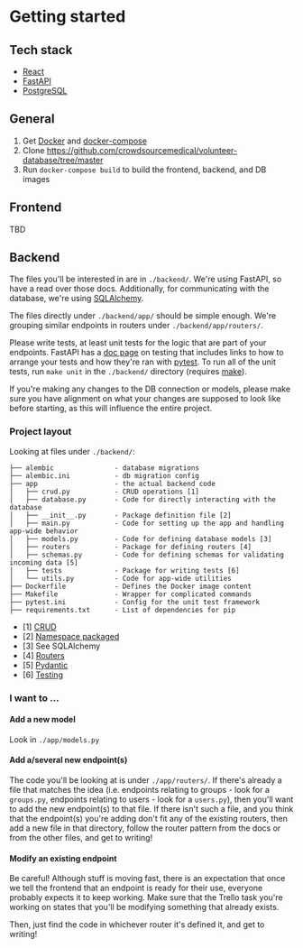 # Getting started

## Tech stack

- [React](https://reactjs.org/)
- [FastAPI](https://fastapi.tiangolo.com/)
- [PostgreSQL](https://www.postgresql.org/)

## General

1. Get [Docker](https://www.docker.com/) and [docker-compose](https://docs.docker.com/compose/)
1. Clone https://github.com/crowdsourcemedical/volunteer-database/tree/master
1. Run `docker-compose build` to build the frontend, backend, and DB images

## Frontend

TBD

## Backend

The files you'll be interested in are in `./backend/`. We're using FastAPI, so have a read over those docs. Additionally, for communicating
with the database, we're using [SQLAlchemy](https://www.sqlalchemy.org/).

The files directly under `./backend/app/` should be simple enough. We're grouping similar endpoints in routers under `./backend/app/routers/`.

Please write tests, at least unit tests for the logic that are part of your endpoints. FastAPI has a [doc page](https://fastapi.tiangolo.com/tutorial/testing/)
on testing that includes links to how to arrange your tests and how they're ran with [pytest](https://docs.pytest.org/en/latest/). To run all
of the unit tests, run `make unit` in the `./backend/` directory (requires [make](https://en.wikipedia.org/wiki/Make_(software))).

If you're making any changes to the DB connection or models, please make sure you have alignment on what your changes are supposed to look
like before starting, as this will influence the entire project.

### Project layout

Looking at files under `./backend/`:

```plain
├── alembic               - database migrations
├── alembic.ini           - db migration config
├── app                   - the actual backend code
│   ├── crud.py           - CRUD operations [1]
│   ├── database.py       - Code for directly interacting with the database
│   ├── __init__.py       - Package definition file [2]
│   ├── main.py           - Code for setting up the app and handling app-wide behavior
│   ├── models.py         - Code for defining database models [3]
│   ├── routers           - Package for defining routers [4]
│   ├── schemas.py        - Code for defining schemas for validating incoming data [5]
│   ├── tests             - Package for writing tests [6]
│   └── utils.py          - Code for app-wide utilities
├── Dockerfile            - Defines the Docker image content
├── Makefile              - Wrapper for complicated commands
├── pytest.ini            - Config for the unit test framework
├── requirements.txt      - List of dependencies for pip
```

* \[1] [CRUD](https://en.wikipedia.org/wiki/Create,_read,_update_and_delete())
* \[2] [Namespace packaged](https://docs.python.org/3/reference/import.html#namespace-packages)
* \[3] See SQLAlchemy
* \[4] [Routers](https://fastapi.tiangolo.com/tutorial/bigger-applications/)
* \[5] [Pydantic](https://pydantic-docs.helpmanual.io/)
* \[6] [Testing](https://fastapi.tiangolo.com/tutorial/testing/)

### I want to ...

#### Add a new model

Look in `./app/models.py`

#### Add a/several new endpoint(s)

The code you'll be looking at is under `./app/routers/`. If there's already a file that matches the idea (i.e. endpoints relating to groups - look for a `groups.py`,
endpoints relating to users - look for a `users.py`), then you'll want to add the new endpoint(s) to that file. If there isn't such a file, and you think that
the endpoint(s) you're adding don't fit any of the existing routers, then add a new file in that directory, follow the router pattern from the docs or from the
other files, and get to writing!

#### Modify an existing endpoint

Be careful! Although stuff is moving fast, there is an expectation that once we tell the frontend that an endpoint is ready for their use, everyone probably expects
it to keep working. Make sure that the Trello task you're working on states that you'll be modifying something that already exists.

Then, just find the code in whichever router it's defined it, and get to writing!
